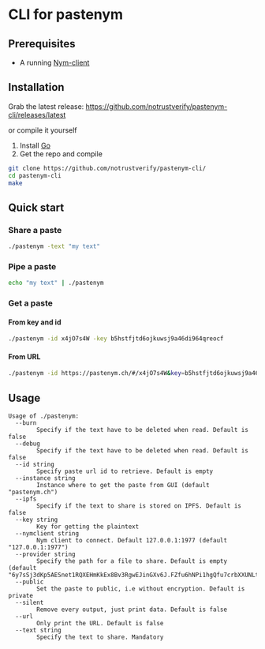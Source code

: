 # CLI for pastenym

## Prerequisites

* A running [Nym-client](https://nymtech.net/docs/stable/integrations/websocket-client)

## Installation

Grab the latest release: https://github.com/notrustverify/pastenym-cli/releases/latest

or compile it yourself

1. Install [Go](https://go.dev/doc/install)
2. Get the repo and compile
```bash
git clone https://github.com/notrustverify/pastenym-cli/
cd pastenym-cli
make
```


## Quick start

### Share a paste
```bash
./pastenym -text "my text"
```

### Pipe a paste

```bash
echo "my text" | ./pastenym
```

### Get a paste

#### From key and id

```bash
./pastenym -id x4jO7s4W -key b5hstfjtd6ojkuwsj9a46di964qreocf
```
#### From URL

```bash
./pastenym -id https://pastenym.ch/#/x4jO7s4W&key=b5hstfjtd6ojkuwsj9a46di964qreocf
```


## Usage


```
Usage of ./pastenym:
  --burn
    	Specify if the text have to be deleted when read. Default is false
  --debug
    	Specify if the text have to be deleted when read. Default is false
  --id string
    	Specify paste url id to retrieve. Default is empty
  --instance string
    	Instance where to get the paste from GUI (default "pastenym.ch")
  --ipfs
    	Specify if the text to share is stored on IPFS. Default is false
  --key string
    	Key for getting the plaintext
  --nymclient string
    	Nym client to connect. Default 127.0.0.1:1977 (default "127.0.0.1:1977")
  --provider string
    	Specify the path for a file to share. Default is empty (default "6y7sSj3dKp5AESnet1RQXEHmKkEx8Bv3RgwEJinGXv6J.FZfu6hNPi1hgQfu7crbXXUNLtr3qbKBWokjqSpBEeBMV@EBT8jTD8o4tKng2NXrrcrzVhJiBnKpT1bJy5CMeArt2w")
  --public
    	Set the paste to public, i.e without encryption. Default is private
  --silent
    	Remove every output, just print data. Default is false
  --url
    	Only print the URL. Default is false
  --text string
    	Specify the text to share. Mandatory
```

